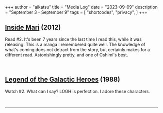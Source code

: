 +++
author = "aikatsu"
title = "Media Log"
date = "2023-09-09"
description = "September 3 - September 9"
tags = [
    "shortcodes",
    "privacy",
]
+++

## [Inside Mari](https://www.mangaupdates.com/series/pwf9i37/boku-wa-mari-no-naka) (2012)

Read #2. It's been 7 years since the last time I read this, while it was releasing. This is a manga I remembered quite well. The knowledge of what's coming does not detract from the story, but certainly makes for a different read. Astonishingly pretty, and one of Oshimi's best.

<br>

## [Legend of the Galactic Heroes](https://anidb.net/anime/584) (1988)

Watch #2. What can I say? LOGH is perfection. I adore these characters.

<br>

---

<br>





